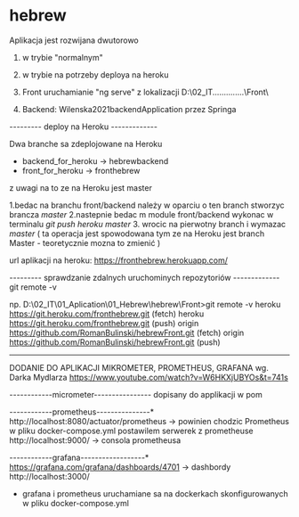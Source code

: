 # hebrew

Aplikacja jest rozwijana dwutorowo
1. w trybie "normalnym"
2. w trybie na potrzeby deploya na heroku


1. Front uruchamianie "ng serve" z lokalizacji
   D:\02_IT\..............\Front\
2. Backend: Wilenska2021backendApplication przez Springa


--------- deploy na Heroku -------------

Dwa branche sa zdeplojowane na Heroku
- backend_for_heroku -> hebrewbackend
- front_for_heroku -> fronthebrew

z uwagi na to ze na Heroku jest master

1.bedac na branchu front/backend należy w oparciu o ten branch stworzyc brancza *master*
2.nastepnie bedac m module front/backend wykonac w terminalu *git push heroku master*
3. wrocic na pierwotny branch i wymazac *master* 
   ( ta operacja jest spowodowana tym ze na Heroku jest branch Master - teoretycznie mozna to zmienić )

url aplikacji na heroku: https://fronthebrew.herokuapp.com/

--------- sprawdzanie zdalnych uruchominych repozytoriów -------------
git remote -v

np.
D:\02_IT\01_Aplication\01_Hebrew\hebrew\Front>git remote -v
heroku  https://git.heroku.com/fronthebrew.git (fetch)
heroku  https://git.heroku.com/fronthebrew.git (push)
origin  https://github.com/RomanBulinski/hebrewFront.git (fetch)
origin  https://github.com/RomanBulinski/hebrewFront.git (push)

----------------------------------------------------------------------

DODANIE DO APLIKACJI MIKROMETER, PROMETHEUS, GRAFANA wg. Darka Mydlarza
https://www.youtube.com/watch?v=W6HKXjUBYOs&t=741s

------------micrometer----------------
dopisany do applikacji w pom

------------prometheus---------------*
http://localhost:8080/actuator/prometheus  -> powinien chodzic Prometheus
w pliku docker-compose.yml postawilem serwerek z prometheuse
http://localhost:9000/ -> consola prometheusa

------------grafana------------------*
https://grafana.com/grafana/dashboards/4701 -> dashbordy
http://localhost:3000/

* grafana i prometheus uruchamiane sa na dockerkach skonfigurowanych w pliku docker-compose.yml
